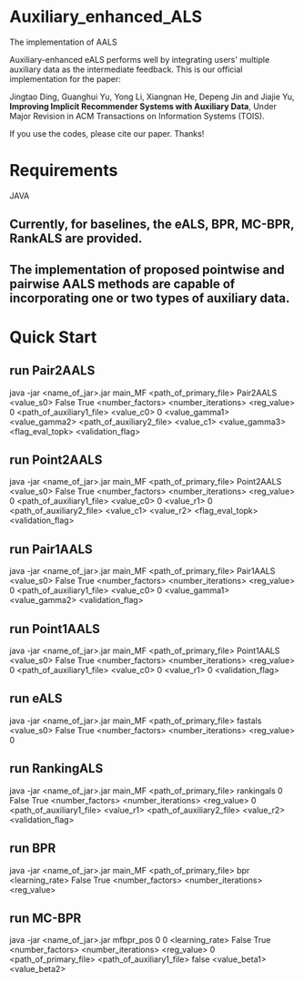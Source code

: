 # Auxiliary_enhanced_ALS
The implementation of AALS

Auxiliary-enhanced eALS performs well by integrating users' multiple auxiliary data as the intermediate feedback. This is our official implementation for the paper: 

Jingtao Ding, Guanghui Yu, Yong Li, Xiangnan He, Depeng Jin and Jiajie Yu, **Improving Implicit Recommender Systems with Auxiliary Data**, Under Major Revision in ACM Transactions on Information Systems (TOIS).

If you use the codes, please cite our paper. Thanks!

# Requirements
JAVA

## Currently, for baselines, the eALS, BPR, MC-BPR, RankALS are provided. 

## The implementation of proposed pointwise and pairwise AALS methods are capable of incorporating one or two types of auxiliary data.

# Quick Start
## run Pair2AALS

java -jar <name_of_jar>.jar main_MF <path_of_primary_file> Pair2AALS <value_s0> False True <number_factors> <number_iterations> <reg_value> 0 <path_of_auxiliary1_file> <value_c0> 0 <value_gamma1> <value_gamma2> <path_of_auxiliary2_file> <value_c1> <value_gamma3> <flag_eval_topk> <validation_flag> 

## run Point2AALS

java -jar <name_of_jar>.jar main_MF <path_of_primary_file> Point2AALS <value_s0> False True <number_factors> <number_iterations> <reg_value> 0 <path_of_auxiliary1_file> <value_c0> 0 <value_r1> 0 <path_of_auxiliary2_file> <value_c1> <value_r2> <flag_eval_topk> <validation_flag>

## run Pair1AALS

java -jar <name_of_jar>.jar main_MF <path_of_primary_file> Pair1AALS <value_s0> False True <number_factors> <number_iterations> <reg_value> 0 <path_of_auxiliary1_file> <value_c0> 0 <value_gamma1> <value_gamma2> <validation_flag>

## run Point1AALS

java -jar <name_of_jar>.jar main_MF <path_of_primary_file> Point1AALS <value_s0> False True <number_factors> <number_iterations> <reg_value> 0 <path_of_auxiliary1_file> <value_c0> 0 <value_r1> 0 <validation_flag>

## run eALS

java -jar <name_of_jar>.jar main_MF <path_of_primary_file> fastals <value_s0> False True <number_factors> <number_iterations> <reg_value> 0

## run RankingALS

java -jar <name_of_jar>.jar main_MF <path_of_primary_file> rankingals 0 False True <number_factors> <number_iterations> <reg_value> 0 <path_of_auxiliary1_file> <value_r1> <path_of_auxiliary2_file> <value_r2>  <validation_flag>

## run BPR

java -jar <name_of_jar>.jar main_MF <path_of_primary_file> bpr <learning_rate> False True <number_factors> <number_iterations> <reg_value>

## run MC-BPR

java -jar <name_of_jar>.jar mfbpr_pos 0 0 <learning_rate> False True <number_factors> <number_iterations> <reg_value> 0 <path_of_primary_file> <path_of_auxiliary1_file> false <value_beta1> <value_beta2> 
